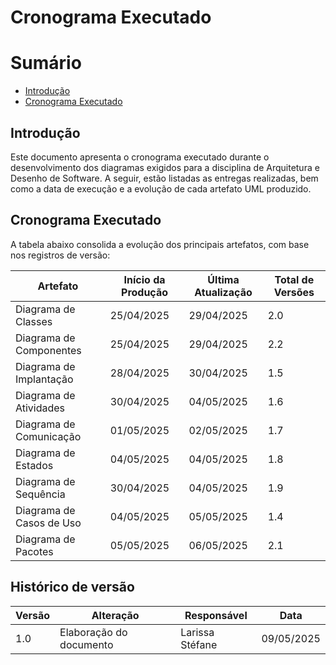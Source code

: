 # Cronograma Executado

# Sumário
- [Introdução](#Introdução)
- [Cronograma Executado](#Cronograma-Executado)


## Introdução

Este documento apresenta o cronograma executado durante o desenvolvimento dos diagramas exigidos para a disciplina de Arquitetura e Desenho de Software. A seguir, estão listadas as entregas realizadas, bem como a data de execução e a evolução de cada artefato UML produzido.


##  Cronograma Executado

A tabela abaixo consolida a evolução dos principais artefatos, com base nos registros de versão:

| Artefato                  | Início da Produção | Última Atualização | Total de Versões |
|--------------------------|--------------------|---------------------|------------------|
| Diagrama de Classes      | 25/04/2025         | 29/04/2025          | 2.0              |
| Diagrama de Componentes  | 25/04/2025         | 29/04/2025          | 2.2              |
| Diagrama de Implantação  | 28/04/2025         | 30/04/2025          | 1.5              |
| Diagrama de Atividades   | 30/04/2025         | 04/05/2025          | 1.6              |
| Diagrama de Comunicação  | 01/05/2025         | 02/05/2025          | 1.7              |
| Diagrama de Estados      | 04/05/2025         | 04/05/2025          | 1.8              |
| Diagrama de Sequência    | 30/04/2025         | 04/05/2025          | 1.9              |
| Diagrama de Casos de Uso | 04/05/2025         | 05/05/2025          | 1.4              |
| Diagrama de Pacotes      | 05/05/2025         | 06/05/2025          | 2.1              |


## Histórico de versão

| Versão | Alteração | Responsável | Data |
| - | - | - | - |
| 1.0 | Elaboração do documento| Larissa Stéfane | 09/05/2025 |

